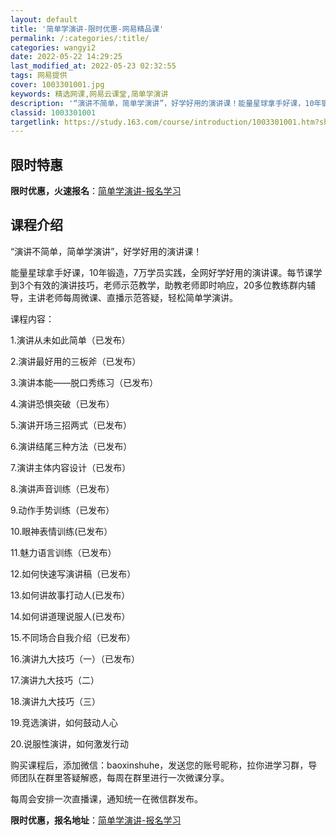 ```yaml
---
layout: default
title: '简单学演讲-限时优惠-网易精品课'
permalink: /:categories/:title/
categories: wangyi2
date: 2022-05-22 14:29:25
last_modified_at: 2022-05-23 02:32:55
tags: 网易提供
cover: 1003301001.jpg
keywords: 精选网课,网易云课堂,简单学演讲
description: '“演讲不简单，简单学演讲”，好学好用的演讲课！能量星球拿手好课，10年锻造，7万学员实践，全网好学好用的演讲课。每节课学'
classid: 1003301001
targetlink: https://study.163.com/course/introduction/1003301001.htm?share=1&shareId=1025206652&utm_campaign=share&utm_medium=iphoneShare&utm_source=&utm_u=1025206652
---
```


## 限时特惠

**限时优惠，火速报名**：[简单学演讲-报名学习](https://study.163.com/course/introduction/1003301001.htm?share=1&shareId=1025206652&utm_campaign=share&utm_medium=iphoneShare&utm_source=&utm_u=1025206652)

## 课程介绍

“演讲不简单，简单学演讲”，好学好用的演讲课！

能量星球拿手好课，10年锻造，7万学员实践，全网好学好用的演讲课。每节课学到3个有效的演讲技巧，老师示范教学，助教老师即时响应，20多位教练群内辅导，主讲老师每周微课、直播示范答疑，轻松简单学演讲。

课程内容：

1.演讲从未如此简单（已发布）

2.演讲最好用的三板斧（已发布）

3.演讲本能——脱口秀练习（已发布）

4.演讲恐惧突破（已发布）

5.演讲开场三招两式（已发布）

6.演讲结尾三种方法（已发布）

7.演讲主体内容设计（已发布）

8.演讲声音训练（已发布）

9.动作手势训练（已发布）

10.眼神表情训练(已发布）

11.魅力语言训练（已发布）

12.如何快速写演讲稿（已发布）

13.如何讲故事打动人(已发布）

14.如何讲道理说服人(已发布）

15.不同场合自我介绍（已发布）

16.演讲九大技巧（一）（已发布）

17.演讲九大技巧（二）

18.演讲九大技巧（三）

19.竞选演讲，如何鼓动人心

20.说服性演讲，如何激发行动

购买课程后，添加微信：baoxinshuhe，发送您的账号昵称，拉你进学习群，导师团队在群里答疑解惑，每周在群里进行一次微课分享。

每周会安排一次直播课，通知统一在微信群发布。

**限时优惠，报名地址**：[简单学演讲-报名学习](https://study.163.com/course/introduction/1003301001.htm?share=1&shareId=1025206652&utm_campaign=share&utm_medium=iphoneShare&utm_source=&utm_u=1025206652)

